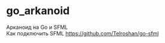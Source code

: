 # go_arkanoid

Арканоид на Go и SFML<br />
Как подключить SFML https://github.com/Telroshan/go-sfml
